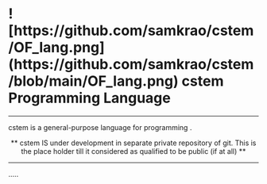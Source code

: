 <p align="center">
   <h1> <b> ![https://github.com/samkrao/cstem/OF_lang.png](https://github.com/samkrao/cstem/blob/main/OF_lang.png) cstem Programming Language</b> </h1>
</p>



<hr>


cstem is a general-purpose language for programming .

<p align="center">  ** cstem IS under development in separate private repository of git.  This is the place holder till it considered as qualified to be public (if at all)  **  </p>

<hr>



.....
